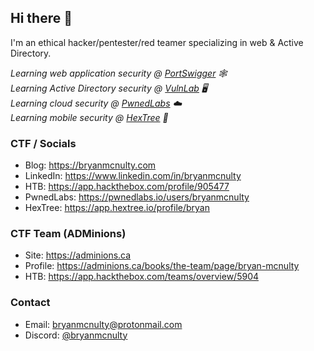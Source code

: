 ## Hi there 👋

<!--
**bryanmcnulty/bryanmcnulty** is a ✨ _special_ ✨ repository because its `README.md` (this file) appears on your GitHub profile.

Here are some ideas to get you started:

- 🔭 I’m currently working on ...
- 🌱 I’m currently learning ...
- 👯 I’m looking to collaborate on ...
- 🤔 I’m looking for help with ...
- 💬 Ask me about ...
- 📫 How to reach me: ...
- 😄 Pronouns: ...
- ⚡ Fun fact: ...
-->

I'm an ethical hacker/pentester/red teamer specializing in web & Active Directory.

_Learning web application security @ [PortSwigger](https://portswigger.net/web-security) 🕸️_ <br>
_Learning Active Directory security @ [VulnLab](https://vulnlab.com) 🖥️_ <br>
_Learning cloud security @ [PwnedLabs](https://pwnedlabs.io/users/bryanmcnulty) ☁️_ <br>
_Learning mobile security @ [HexTree](https://app.hextree.io/profile/bryan) 📱_

### CTF / Socials
- Blog: <https://bryanmcnulty.com>
- LinkedIn: <https://www.linkedin.com/in/bryanmcnulty>
- HTB: <https://app.hackthebox.com/profile/905477>
- PwnedLabs: <https://pwnedlabs.io/users/bryanmcnulty>
- HexTree: <https://app.hextree.io/profile/bryan>

### CTF Team (ADMinions)
- Site: <https://adminions.ca>
- Profile: <https://adminions.ca/books/the-team/page/bryan-mcnulty>
- HTB: <https://app.hackthebox.com/teams/overview/5904>

### Contact
- Email: <bryanmcnulty@protonmail.com>
- Discord: [@bryanmcnulty](https://discord.com/users/844241499859451924)
